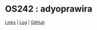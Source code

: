 ---
---

# OS242 : adyoprawira

[Links](LINKS/) | [Log](TXT/mylog.txt) | [GitHub](https://github.com/adyoprawira/os242/)
